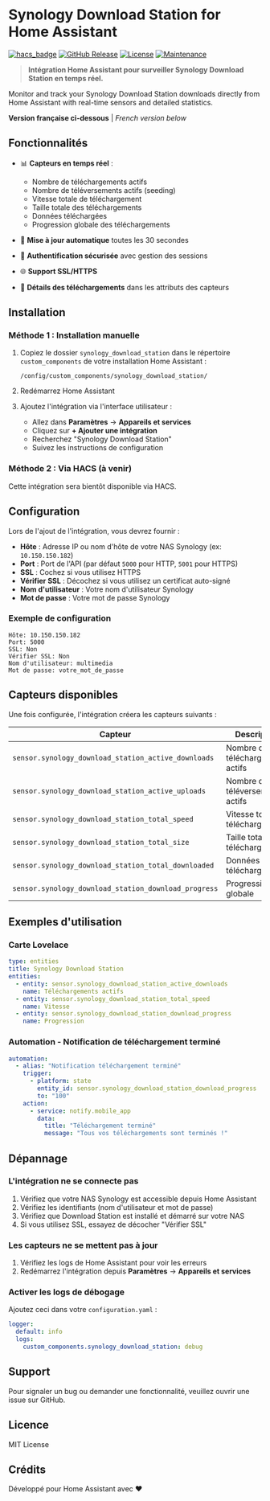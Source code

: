 # Synology Download Station for Home Assistant

[![hacs_badge](https://img.shields.io/badge/HACS-Custom-orange.svg)](https://github.com/custom-components/hacs)
[![GitHub Release](https://img.shields.io/github/v/release/VOTRE-USERNAME-GITHUB/synology-download-station)](https://github.com/VOTRE-USERNAME-GITHUB/synology-download-station/releases)
[![License](https://img.shields.io/github/license/VOTRE-USERNAME-GITHUB/synology-download-station)](LICENSE)
[![Maintenance](https://img.shields.io/badge/Maintained%3F-yes-green.svg)](https://github.com/VOTRE-USERNAME-GITHUB/synology-download-station/graphs/commit-activity)

> **Intégration Home Assistant pour surveiller Synology Download Station en temps réel.**

Monitor and track your Synology Download Station downloads directly from Home Assistant with real-time sensors and detailed statistics.

**Version française ci-dessous** | *French version below*

## Fonctionnalités

- 📊 **Capteurs en temps réel** :
  - Nombre de téléchargements actifs
  - Nombre de téléversements actifs (seeding)
  - Vitesse totale de téléchargement
  - Taille totale des téléchargements
  - Données téléchargées
  - Progression globale des téléchargements

- 🔄 **Mise à jour automatique** toutes les 30 secondes
- 🔐 **Authentification sécurisée** avec gestion des sessions
- 🌐 **Support SSL/HTTPS**
- 📝 **Détails des téléchargements** dans les attributs des capteurs

## Installation

### Méthode 1 : Installation manuelle

1. Copiez le dossier `synology_download_station` dans le répertoire `custom_components` de votre installation Home Assistant :
   ```
   /config/custom_components/synology_download_station/
   ```

2. Redémarrez Home Assistant

3. Ajoutez l'intégration via l'interface utilisateur :
   - Allez dans **Paramètres** → **Appareils et services**
   - Cliquez sur **+ Ajouter une intégration**
   - Recherchez "Synology Download Station"
   - Suivez les instructions de configuration

### Méthode 2 : Via HACS (à venir)

Cette intégration sera bientôt disponible via HACS.

## Configuration

Lors de l'ajout de l'intégration, vous devrez fournir :

- **Hôte** : Adresse IP ou nom d'hôte de votre NAS Synology (ex: `10.150.150.182`)
- **Port** : Port de l'API (par défaut `5000` pour HTTP, `5001` pour HTTPS)
- **SSL** : Cochez si vous utilisez HTTPS
- **Vérifier SSL** : Décochez si vous utilisez un certificat auto-signé
- **Nom d'utilisateur** : Votre nom d'utilisateur Synology
- **Mot de passe** : Votre mot de passe Synology

### Exemple de configuration

```
Hôte: 10.150.150.182
Port: 5000
SSL: Non
Vérifier SSL: Non
Nom d'utilisateur: multimedia
Mot de passe: votre_mot_de_passe
```

## Capteurs disponibles

Une fois configurée, l'intégration créera les capteurs suivants :

| Capteur | Description | Unité |
|---------|-------------|-------|
| `sensor.synology_download_station_active_downloads` | Nombre de téléchargements actifs | - |
| `sensor.synology_download_station_active_uploads` | Nombre de téléversements actifs | - |
| `sensor.synology_download_station_total_speed` | Vitesse totale de téléchargement | MB/s |
| `sensor.synology_download_station_total_size` | Taille totale des téléchargements | GB |
| `sensor.synology_download_station_total_downloaded` | Données téléchargées | GB |
| `sensor.synology_download_station_download_progress` | Progression globale | % |

## Exemples d'utilisation

### Carte Lovelace

```yaml
type: entities
title: Synology Download Station
entities:
  - entity: sensor.synology_download_station_active_downloads
    name: Téléchargements actifs
  - entity: sensor.synology_download_station_total_speed
    name: Vitesse
  - entity: sensor.synology_download_station_download_progress
    name: Progression
```

### Automation - Notification de téléchargement terminé

```yaml
automation:
  - alias: "Notification téléchargement terminé"
    trigger:
      - platform: state
        entity_id: sensor.synology_download_station_download_progress
        to: "100"
    action:
      - service: notify.mobile_app
        data:
          title: "Téléchargement terminé"
          message: "Tous vos téléchargements sont terminés !"
```

## Dépannage

### L'intégration ne se connecte pas

1. Vérifiez que votre NAS Synology est accessible depuis Home Assistant
2. Vérifiez les identifiants (nom d'utilisateur et mot de passe)
3. Vérifiez que Download Station est installé et démarré sur votre NAS
4. Si vous utilisez SSL, essayez de décocher "Vérifier SSL"

### Les capteurs ne se mettent pas à jour

1. Vérifiez les logs de Home Assistant pour voir les erreurs
2. Redémarrez l'intégration depuis **Paramètres** → **Appareils et services**

### Activer les logs de débogage

Ajoutez ceci dans votre `configuration.yaml` :

```yaml
logger:
  default: info
  logs:
    custom_components.synology_download_station: debug
```

## Support

Pour signaler un bug ou demander une fonctionnalité, veuillez ouvrir une issue sur GitHub.

## Licence

MIT License

## Crédits

Développé pour Home Assistant avec ❤️
